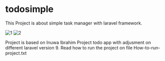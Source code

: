 # todosimple

This Project is about simple task manager with laravel framework.

![1](https://user-images.githubusercontent.com/101417124/217846128-c1d45b56-6ca5-423f-972c-311cd454bcef.png)
![2](https://user-images.githubusercontent.com/101417124/217846160-92b68562-6747-41a7-85db-402d98ee9a91.png)

Project is based on Inuwa Ibrahim Project todo app with adjusment on different laravel version 9.
Read how to run the project on file How-to-run-project.txt
